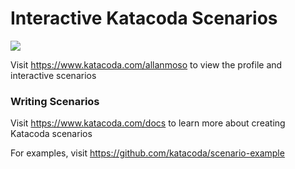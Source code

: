 # Interactive Katacoda Scenarios

[![](http://shields.katacoda.com/katacoda/allanmoso/count.svg)](https://www.katacoda.com/allanmoso "Get your profile on Katacoda.com")

Visit https://www.katacoda.com/allanmoso to view the profile and interactive scenarios

### Writing Scenarios
Visit https://www.katacoda.com/docs to learn more about creating Katacoda scenarios

For examples, visit https://github.com/katacoda/scenario-example
